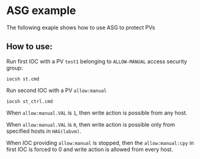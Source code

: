 # ASG example

The following exaple shows how to use ASG to protect PVs

## How to use:

Run first IOC with a PV `test1` belonging to `ALLOW-MANUAL` access security group:

```
iocsh st.cmd
```

Run second IOC with a PV `allow:manual`

```
iocsh st_ctrl.cmd
```

When `allow:manual.VAL` is `1`, then write action is possible from any host.

When `allow:manual.VAL` is `0`, then write action is possible only from specified hosts in `HAG(labvm)`.

When IOC providing `allow:manual` is stopped, then the `allow:manual:cpy` in first IOC is forced to 0 and write action is allowed from every host.

